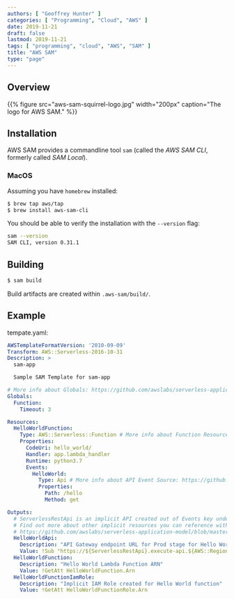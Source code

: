 ```yaml
---
authors: [ "Geoffrey Hunter" ]
categories: [ "Programming", "Cloud", "AWS" ]
date: 2019-11-21
draft: false
lastmod: 2019-11-21
tags: [ "programming", "cloud", "AWS", "SAM" ]
title: "AWS SAM"
type: "page"
---
```


## Overview

{{% figure src="aws-sam-squirrel-logo.jpg" width="200px" caption="The logo for AWS SAM." %}}

## Installation

AWS SAM provides a commandline tool `sam` (called the _AWS SAM CLI_, formerly called _SAM Local_).

### MacOS

Assuming you have `homebrew` installed:

```sh
$ brew tap aws/tap
$ brew install aws-sam-cli
```

You should be able to verify the installation with the `--version` flag:

```sh
sam --version
SAM CLI, version 0.31.1
```

## Building

```bash
$ sam build
```

Build artifacts are created within `.aws-sam/build/`.

## Example

tempate.yaml:

```yaml
AWSTemplateFormatVersion: '2010-09-09'
Transform: AWS::Serverless-2016-10-31
Description: >
  sam-app

  Sample SAM Template for sam-app

# More info about Globals: https://github.com/awslabs/serverless-application-model/blob/master/docs/globals.rst
Globals:
  Function:
    Timeout: 3

Resources:
  HelloWorldFunction:
    Type: AWS::Serverless::Function # More info about Function Resource: https://github.com/awslabs/serverless-application-model/blob/master/versions/2016-10-31.md#awsserverlessfunction
    Properties:
      CodeUri: hello_world/
      Handler: app.lambda_handler
      Runtime: python3.7
      Events:
        HelloWorld:
          Type: Api # More info about API Event Source: https://github.com/awslabs/serverless-application-model/blob/master/versions/2016-10-31.md#api
          Properties:
            Path: /hello
            Method: get

Outputs:
  # ServerlessRestApi is an implicit API created out of Events key under Serverless::Function
  # Find out more about other implicit resources you can reference within SAM
  # https://github.com/awslabs/serverless-application-model/blob/master/docs/internals/generated_resources.rst#api
  HelloWorldApi:
    Description: "API Gateway endpoint URL for Prod stage for Hello World function"
    Value: !Sub "https://${ServerlessRestApi}.execute-api.${AWS::Region}.amazonaws.com/Prod/hello/"
  HelloWorldFunction:
    Description: "Hello World Lambda Function ARN"
    Value: !GetAtt HelloWorldFunction.Arn
  HelloWorldFunctionIamRole:
    Description: "Implicit IAM Role created for Hello World function"
    Value: !GetAtt HelloWorldFunctionRole.Arn
```